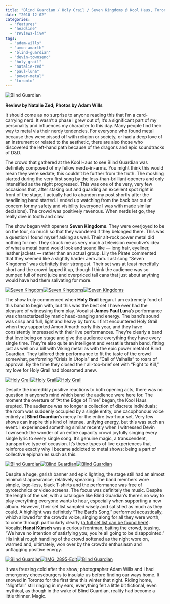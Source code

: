 ```yaml
---
title: "Blind Guardian / Holy Grail / Seven Kingdoms @ Kool Haus, Toronto ON, November 26th 2010"
date: "2010-12-02"
categories: 
  - "features"
  - "headline"
  - "reviews-live"
tags: 
  - "adam-wills"
  - "amon-amarth"
  - "blind-guardian"
  - "devin-townsend"
  - "holy-grail"
  - "natalie-zed"
  - "paul-luna"
  - "power-metal"
  - "toronto"
---
```


![](http://www.hellbound.ca/wp-content/uploads/2010/12/IMG_2798-Edit-595x396.jpg "Blind Guardian")

**Review by Natalie Zed; Photos by Adam Wills**

It should come as no surprise to anyone reading this that I’m a card-carrying nerd. It wasn’t a phase I grew out of; it’s a significant part of my personality and influences my character to this day. Many people find their way to metal via their nerdy tendencies. For everyone who found metal because they were pissed off with religion or society, or had a deep love of an instrument or related to the aesthetic, there are also those who discovered the left-hand path because of the dragons and epic soundtracks of D&D.

The crowd that gathered at the Kool Haus to see Blind Guardian was definitely composed of my fellow nerds-in-arms. You might think this would mean they were sedate; this couldn’t be further from the truth. The moshing started during the very first song by the less-than-brilliant openers and only intensified as the night progressed. This was one of the very, very few occasions that, after staking out and guarding an excellent spot right in front of the stage, I actually had to abandon my post shortly after the headlining band started. I ended up watching from the back bar out of concern for my safety and visibility (everyone I was with made similar decisions). The crowd was positively ravenous. When nerds let go, they really dive in tooth and claw.

The show began with openers **Seven Kingdoms**. They were overjoyed to be on the tour, so much so that they wondered if they belonged there. This was a question I found myself asking as well. Their alt-rock power metal did nothing for me. They struck me as very much a television executive’s idea of what a metal band would look and sound like — long hair, eyeliner, leather jackets — rather than an actual group. Lily the Pirate commented that they seemed like a slightly harder Jem Jam. Last song “Seven Kingdoms” was definitely their strongest. Their set was at least mercifully short and the crowd lapped it up, though I think the audience was so pumped full of nerd juice and overpriced tall cans that just about anything would have had them salivating for more.

[![](http://www.hellbound.ca/wp-content/uploads/2010/12/IMG_2324-Edit-150x150.jpg "Seven Kingdom")](http://www.hellbound.ca/wp-content/uploads/2010/12/IMG_2324-Edit.jpg)[![](http://www.hellbound.ca/wp-content/uploads/2010/12/IMG_2337-Edit-150x150.jpg "Seven Kingdoms")](http://www.hellbound.ca/wp-content/uploads/2010/12/IMG_2337-Edit.jpg)[![](http://www.hellbound.ca/wp-content/uploads/2010/12/IMG_2368-Edit-150x150.jpg "Seven Kingdoms")](http://www.hellbound.ca/wp-content/uploads/2010/12/IMG_2368-Edit.jpg)

The show truly commenced when **Holy Grail** began. I am extremely fond of this band to begin with, but this was the best set I have ever had the pleasure of witnessing them play. Vocalist **James Paul Luna**’s performance was characterized by manic head-banging and energy. The band’s sound was crisp and full, light and heavy by turns. I first encountered Holy Grail when they supported Amon Amarth early this year, and they have consistently impressed with their live performances. They’re clearly a band that love being on stage and give the audience everything they have every single time. They’re also quite an intelligent and versatile thrash band, fitting just as well on a bill with Viking metal as with the epic power metal of Blind Guardian. They tailored their performance to fit the taste of the crowd somewhat, performing “Crisis in Utopia” and “Call of Valhalla” to roars of approval. By the time they closed their all-too-brief set with “Fight to Kill,” my love for Holy Grail had blossomed anew.

[![](http://www.hellbound.ca/wp-content/uploads/2010/12/IMG_2425-Edit-150x150.jpg "Holy Grail")](http://www.hellbound.ca/wp-content/uploads/2010/12/IMG_2425-Edit.jpg)[![](http://www.hellbound.ca/wp-content/uploads/2010/12/IMG_2564-Edit-150x150.jpg "Holy Grail")](http://www.hellbound.ca/wp-content/uploads/2010/12/IMG_2564-Edit.jpg)[![](http://www.hellbound.ca/wp-content/uploads/2010/12/IMG_2529-Edit-150x150.jpg "Holy Grail")](http://www.hellbound.ca/wp-content/uploads/2010/12/IMG_2529-Edit.jpg)

Despite the incredibly positive reactions to both opening acts, there was no question in anyone’s mind which band the audience were here for. The moment the overture of “At the Edge of Time” began, the Kool Haus erupted. The audience was no longer a collection of discrete individuals; the room was suddenly occupied by a single entity, one cacophonous voice entirely at **Blind Guardian**’s mercy for the entire two-hour set. Very few shows can inspire this kind of intense, unifying energy, but this was such an event. I experienced something similar recently when I witnessed Devin Townsend: the wonder of an entire capacity crowd joyfully singing every single lyric to every single song. It’s genuine magic, a transcendent, transportive type of occasion. It’s these types of live experiences that reinforce exactly why I became addicted to metal shows: being a part of collective epiphanies such as this.

[![](http://www.hellbound.ca/wp-content/uploads/2010/12/IMG_2659-Edit-150x150.jpg "Blind Guardian")](http://www.hellbound.ca/wp-content/uploads/2010/12/IMG_2659-Edit.jpg)[![](http://www.hellbound.ca/wp-content/uploads/2010/12/IMG_2674-Edit-150x150.jpg "Blind Guardian")](http://www.hellbound.ca/wp-content/uploads/2010/12/IMG_2674-Edit.jpg)[![](http://www.hellbound.ca/wp-content/uploads/2010/12/IMG_2761-Edit-150x150.jpg "Blind Guardian")](http://www.hellbound.ca/wp-content/uploads/2010/12/IMG_2761-Edit.jpg)

Despite a huge, garish banner and epic lighting, the stage still had an almost minimalist appearance, relatively speaking. The band members wore simple, logo-less, black T-shirts and the performance was free of pyrotechnics or video screens. The focus was definitely the music. Despite the length of the set, with a catalogue like Blind Guardian’s there’s no way to play everything everyone wants to hear, especially when supporting a new album. However, their set list sampled wisely and satisfied as much as they could. A highlight was definitely “The Bard’s Song,” performed acoustically, which allowed for the crowd’s voice, singing along for all they were worth, to come through particularly clearly ([a full set list can be found here](http://www.setlist.fm/setlist/blind-guardian/2010/kool-haus-toronto-on-canada-33d2b0cd.html)). Vocalist **Hansi Kürsch** was a curious frontman, baiting the crowd, teasing, “We have no intention of satisfying you; you’re all going to be disappointed.” His initial rough handling of the crowd softened as the night wore on, warmed and, ultimately, won over by the crowd’s enthusiasm and unflagging positive energy.

[![](http://www.hellbound.ca/wp-content/uploads/2010/12/IMG_2790-Edit-150x150.jpg "Blind Guardian")](http://www.hellbound.ca/wp-content/uploads/2010/12/IMG_2790-Edit.jpg)[![](http://www.hellbound.ca/wp-content/uploads/2010/12/IMG_2895-Edit-150x150.jpg "IMG_2895-Edit")](http://www.hellbound.ca/wp-content/uploads/2010/12/IMG_2895-Edit.jpg)[![](http://www.hellbound.ca/wp-content/uploads/2010/12/IMG_2933-Edit-150x150.jpg "Blind Guardian")](http://www.hellbound.ca/wp-content/uploads/2010/12/IMG_2933-Edit.jpg)

It was freezing cold after the show; photographer Adam Wills and I had emergency cheeseburgers to insulate us before finding our ways home. It snowed in Toronto for the first time this winter that night. Riding home, “Nightfall” still ringing in my ears, everything felt a little bit fictional, even mythical, as though in the wake of Blind Guardian, reality had become a little thinner. Magic.
